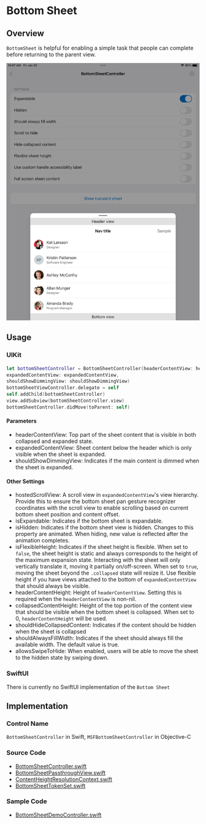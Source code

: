 # Bottom Sheet
## Overview
`BottomSheet` is helpful for enabling a simple task that people can complete before returning to the parent view.

![BottomSheetController.png](.attachments/BottomSheetController.png)

## Usage
### UIKit
```Swift
let bottomSheetController = BottomSheetController(headerContentView: headerContentView,
expandedContentView: expandedContentView,
shouldShowDimmingView: shouldShowDimmingView)
bottomSheetViewController.delegate = self
self.addChild(bottomSheetController)
view.addSubview(bottomSheetController.view)
bottomSheetController.didMove(toParent: self)
```
#### Parameters
 - headerContentView: Top part of the sheet content that is visible in both collapsed and expanded state.
 - expandedContentView: Sheet content below the header which is only visible when the sheet is expanded.
 - shouldShowDimmingView: Indicates if the main content is dimmed when the sheet is expanded.

#### Other Settings
 - hostedScrollView: A scroll view in `expandedContentView`'s view hierarchy. Provide this to ensure the bottom sheet pan gesture recognizer coordinates with the scroll view to enable scrolling based on current bottom sheet position and content offset.
 - isExpandable: Indicates if the bottom sheet is expandable.
 - isHidden: Indicates if the bottom sheet view is hidden. Changes to this property are animated. When hiding, new value is reflected after the animation completes.
 - isFlexibleHeight: Indicates if the sheet height is flexible. When set to `false`, the sheet height is static and always corresponds to the height of the maximum expansion state. Interacting with the sheet will only vertically translate it, moving it partially on/off-screen. When set to `true`, moving the sheet beyond the `.collapsed` state will resize it. Use flexible height if you have views attached to the bottom of `expandedContentView` that should always be visible.
 - headerContentHeight: Height of `headerContentView`. Setting this is required when the `headerContentView` is non-nil.
 - collapsedContentHeight: Height of the top portion of the content view that should be visible when the bottom sheet is collapsed. When set to 0, `headerContentHeight` will be used.
 - shouldHideCollapsedContent: Indicates if the content should be hidden when the sheet is collapsed
 - shouldAlwaysFillWidth: Indicates if the sheet should always fill the available width. The default value is true.
 - allowsSwipeToHide: When enabled, users will be able to move the sheet to the hidden state by swiping down.

### SwiftUI
There is currently no SwiftUI implementation of the `Bottom Sheet`

## Implementation
### Control Name
`BottomSheetController` in Swift, `MSFBottomSheetController` in Objective-C

### Source Code
 - [BottomSheetController.swift]()
 - [BottomSheetPassthroughView.swift]()
 - [ContentHeightResolutionContext.swift]()
 - [BottomSheetTokenSet.swift]()

### Sample Code
 - [BottomSheetDemoController.swift]()
